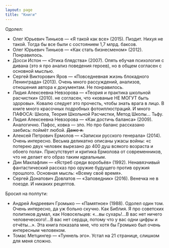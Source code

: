 ```yaml
---
layout: page
title: "Книги"
---
```

Одолел:

- Олег Юрьевич Тиньков — «Я такой как все» (2015). Пиздит. Нихуя не такой. Тогда бы все были с состоянием 1,7 млрд. баксов.
- Олег Юрьевич Тиньков — «Как стать бизнесменом» (2012). Понравилось.
- Досси Истон — «Этика блядства» (2007). Опять ебучая психология с дивана (это я про анализ поведения героев), но в общем согласен с основной мыслью.
- Сергей Викторович Яров — «Повседневная жизнь блокадного Ленинграда» (2013). Очень много рассуждений, анализов, отношения автора к документам. Не понравилось.
- Лидия Алексеевна Невзорова — «Теория и практика школьной расчистки» (2010). не согласен, что «кованые НЕ МОГУТ быть здоровы». Ковалю следует это прочесть, чтобы знать врага в лицо. В книге много красочных подробных фотоиллюстраций. И много ПАФОСА: Школа, Теория Школьной Расчистки, Метод Школы... Тьфу.
- Лидия Алексеевна Невзорова — «Как достичь баланса» (2009). Аналогично. Пафос, ковка — зло. Но про баланс рассказано заебись: поймёт любой. <del>Даже я.</del>
- Алексей Петрович Ермолов — «Записки русского генерала» (2014). Очень интересно. Весьма деликатно описаны ужасы войны: «с потерею двух человек вырезано до 400 душ всякого возраста и обоего пола». Присутствует и критика Ермолова от современников, что не делает его образ таким идеальным.
- Дин Маклафлин — «Ястреб среди воробьёв» (1992). Ненавязчивый фантастический рассказ про оружие будущего против оружия прошлого. Основная мысль: «Всему своё время».
- Сергей Донатович Довлатов — «Заповедник» (2016). Венечка не в поезде. И никаких рецептов.

Бросил на полпути:

- Андрей Андреевич Громыко — «Памятное» (1988). Одолел один том. Очень интересно, да уж больно скучно. Как Библия. Я про советских политиков думал, как Новосельцев: «...вы сухарь!...В вас нет ничего человеческого!...В вас нет сердца, потому что у вас одни цифры и отчёты...». Эта книга показала мне, что хотя бы Громыко был очень интересным человеком.
- Томас Метцингер — «Туннель эго». Устал на 21 странице, слишком для меня сложно.
